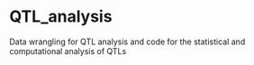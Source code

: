 # QTL_analysis
Data wrangling for QTL analysis and code for the statistical and computational analysis of QTLs
